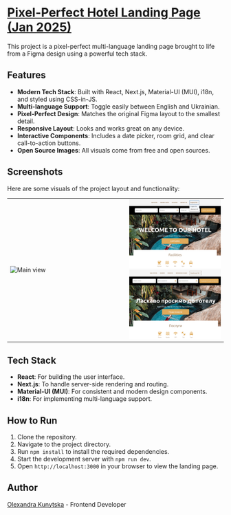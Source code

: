 # <a href="https://" target="_blank"> Pixel-Perfect Hotel Landing Page (Jan 2025)</a>

This project is a pixel-perfect multi-language landing page brought to life from a Figma design using a powerful tech stack.

## Features

- **Modern Tech Stack**: Built with React, Next.js, Material-UI (MUI), i18n, and styled using CSS-in-JS.
- **Multi-language Support**: Toggle easily between English and Ukrainian.
- **Pixel-Perfect Design**: Matches the original Figma layout to the smallest detail.
- **Responsive Layout**: Looks and works great on any device.
- **Interactive Components**: Includes a date picker, room grid, and clear call-to-action buttons.
- **Open Source Images**: All visuals come from free and open sources.

## Screenshots

Here are some visuals of the project layout and functionality:

<table>
  <tr>
    <td style="width: 55%;">
     <img src="./public/screenshots/hotel_full.png" alt="Main view" >
    </td>
    <td style="width: 45%;">
      <img src="./public/screenshots/hotel_lang.png" alt="Lang switcher" >
      <img src="./public/screenshots/hotel_uk.png" alt="Ukrainian view">
    </td>
  </tr>
</table>

## Tech Stack

- **React**: For building the user interface.
- **Next.js**: To handle server-side rendering and routing.
- **Material-UI (MUI)**: For consistent and modern design components.
- **i18n**: For implementing multi-language support.

## How to Run

1. Clone the repository.
2. Navigate to the project directory.
3. Run `npm install` to install the required dependencies.
4. Start the development server with `npm run dev`.
5. Open `http://localhost:3000` in your browser to view the landing page.

## Author

[Olexandra Kunytska](https://github.com/olexandracodes) - Frontend Developer
